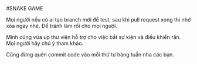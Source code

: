 #SNAKE GAME

Mọi người nếu có ai tạo branch mới để test, sau khi pull request xong thì nhớ xóa ngay nhé. Để tránh làm rối cho mọi người.

Mình cũng vừa up thư viện hỗ trợ cho việc bắt sự kiện và điều khiển rắn. Mọi người hãy chú ý tham khảo.

Cũng đừng quên commit code vào mỗi thứ tư hàng tuần nha các bạn.
